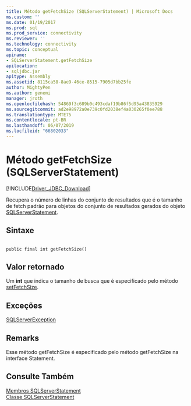 ```yaml
---
title: Método getFetchSize (SQLServerStatement) | Microsoft Docs
ms.custom: ''
ms.date: 01/19/2017
ms.prod: sql
ms.prod_service: connectivity
ms.reviewer: ''
ms.technology: connectivity
ms.topic: conceptual
apiname:
- SQLServerStatement.getFetchSize
apilocation:
- sqljdbc.jar
apitype: Assembly
ms.assetid: 8115ca58-8ae9-46ce-8515-7905d7bb25fe
author: MightyPen
ms.author: genemi
manager: jroth
ms.openlocfilehash: 54869f3c689b0c493cdaf19b86f5d95a43835929
ms.sourcegitcommit: ad2e98972a0e739c0fd2038ef4a030265f0ee788
ms.translationtype: MTE75
ms.contentlocale: pt-BR
ms.lasthandoff: 06/07/2019
ms.locfileid: "66802033"
---
```

# <a name="getfetchsize-method-sqlserverstatement"></a>Método getFetchSize (SQLServerStatement)
[!INCLUDE[Driver_JDBC_Download](../../../includes/driver_jdbc_download.md)]

  Recupera o número de linhas do conjunto de resultados que é o tamanho de fetch padrão para objetos do conjunto de resultados gerados do objeto [SQLServerStatement](../../../connect/jdbc/reference/sqlserverstatement-class.md).  
  
## <a name="syntax"></a>Sintaxe  
  
```  
  
public final int getFetchSize()  
```  
  
## <a name="return-value"></a>Valor retornado  
 Um **int** que indica o tamanho de busca que é especificado pelo método [setFetchSize](../../../connect/jdbc/reference/setfetchsize-method-sqlserverstatement.md).  
  
## <a name="exceptions"></a>Exceções  
 [SQLServerException](../../../connect/jdbc/reference/sqlserverexception-class.md)  
  
## <a name="remarks"></a>Remarks  
 Esse método getFetchSize é especificado pelo método getFetchSize na interface Statement.  
  
## <a name="see-also"></a>Consulte Também  
 [Membros SQLServerStatement](../../../connect/jdbc/reference/sqlserverstatement-members.md)   
 [Classe SQLServerStatement](../../../connect/jdbc/reference/sqlserverstatement-class.md)  
  
  

